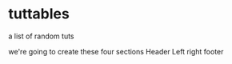 # tuttables
a list of random tuts

we're going to create these four sections
Header
Left
right
footer